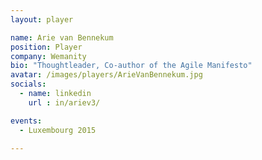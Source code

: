 ```yaml
---
layout: player

name: Arie van Bennekum
position: Player
company: Wemanity
bio: "Thoughtleader, Co-author of the Agile Manifesto"
avatar: /images/players/ArieVanBennekum.jpg
socials:
  - name: linkedin
    url : in/ariev3/

events:
  - Luxembourg 2015
    
---
```

